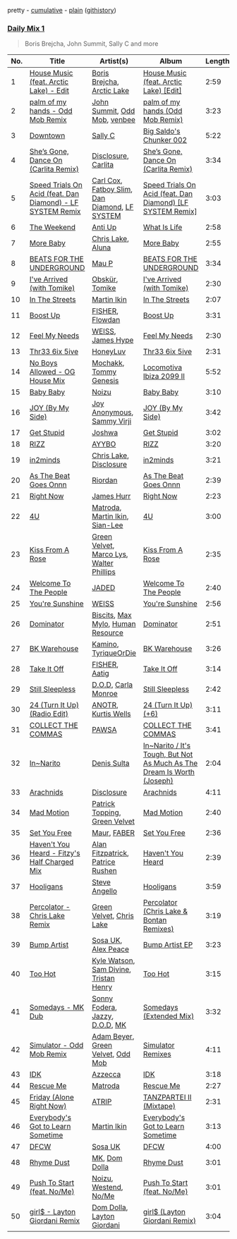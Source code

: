 pretty - [cumulative](/playlists/cumulative/Daily%20Mix%201.md) - [plain](/playlists/plain/37i9dQZF1E381TIGlTphwu) ([githistory](https://github.githistory.xyz/vitokorn/spotify-playlist-archive/blob/master/playlists/plain/37i9dQZF1E381TIGlTphwu))
### [Daily Mix 1](https://open.spotify.com/playlist/37i9dQZF1E381TIGlTphwu)

> Boris Brejcha, John Summit, Sally C and more

| No. | Title | Artist(s) | Album | Length |
|---|---|---|---|---|
| 1 | [House Music (feat. Arctic Lake) - Edit](https://open.spotify.com/track/3aAgQEbQUFMhXqk9fz3fcK) | [Boris Brejcha](https://open.spotify.com/artist/6caPJFLv1wesmM7gwK1ACy), [Arctic Lake](https://open.spotify.com/artist/0IEPb9ily3E5IAYMSkwtQ6) | [House Music (feat. Arctic Lake) [Edit]](https://open.spotify.com/album/3nB4U7gdNErhJHY3v10NMr) | 2:59 |
| 2 | [palm of my hands - Odd Mob Remix](https://open.spotify.com/track/2vxsdAnntt6eGZJJRaLBF6) | [John Summit](https://open.spotify.com/artist/7kNqXtgeIwFtelmRjWv205), [Odd Mob](https://open.spotify.com/artist/4qLwtWhlhyAoQ4S9mSrDW9), [venbee](https://open.spotify.com/artist/4UWWa5dKgTLAx8mv6Ju6X1) | [palm of my hands (Odd Mob Remix)](https://open.spotify.com/album/4wAyp0F1m8WNDb7SsuQarq) | 3:23 |
| 3 | [Downtown](https://open.spotify.com/track/77LNyJjmC5SSBCtzT9Biou) | [Sally C](https://open.spotify.com/artist/3AkVHCDEo2WuaVtMglFfN8) | [Big Saldo's Chunker 002](https://open.spotify.com/album/7vCrMkN3vcD2SWfmZd3fYH) | 5:22 |
| 4 | [She’s Gone, Dance On (Carlita Remix)](https://open.spotify.com/track/5GFXl6uAUANwLkTeZmyr2R) | [Disclosure](https://open.spotify.com/artist/6nS5roXSAGhTGr34W6n7Et), [Carlita](https://open.spotify.com/artist/1GVbOnrND8b3eh2JZ4opw8) | [She’s Gone, Dance On (Carlita Remix)](https://open.spotify.com/album/3SrOkzgu1SmZ8CiChMbKSt) | 3:34 |
| 5 | [Speed Trials On Acid (feat. Dan Diamond) - LF SYSTEM Remix](https://open.spotify.com/track/22ex3jj1Iiym4nT1ikmnNE) | [Carl Cox](https://open.spotify.com/artist/19SmlbABtI4bXz864MLqOS), [Fatboy Slim](https://open.spotify.com/artist/4Y7tXHSEejGu1vQ9bwDdXW), [Dan Diamond](https://open.spotify.com/artist/2MXl3PpdGGUqQNgfboIImS), [LF SYSTEM](https://open.spotify.com/artist/0HxX6imltnNXJyQhu4nsiO) | [Speed Trials On Acid (feat. Dan Diamond) [LF SYSTEM Remix]](https://open.spotify.com/album/0n4uX4f6dVUlvd5at2wezx) | 3:03 |
| 6 | [The Weekend](https://open.spotify.com/track/24K8mthCzafwsPYZ5xJ97r) | [Anti Up](https://open.spotify.com/artist/4UwR1ir6PovnQiwX5jRPvF) | [What Is Life](https://open.spotify.com/album/6GOT0vZhU1AAmvtfhqLtKU) | 2:58 |
| 7 | [More Baby](https://open.spotify.com/track/02QE4LsAj7DBjMRxolGE8a) | [Chris Lake](https://open.spotify.com/artist/5Igpc9iLZ3YGtKeYfSrrOE), [Aluna](https://open.spotify.com/artist/28hTKLAxvx5tCjAKpTfPlD) | [More Baby](https://open.spotify.com/album/1Pei7Y5MNZQvfkDWds5EWa) | 2:55 |
| 8 | [BEATS FOR THE UNDERGROUND](https://open.spotify.com/track/62bjfb5YMLvZU44vfjJVxp) | [Mau P](https://open.spotify.com/artist/0w1sbtZVQoK6GzV4A4OkCv) | [BEATS FOR THE UNDERGROUND](https://open.spotify.com/album/79kzvy6zqbSZsSIxVK3flH) | 3:34 |
| 9 | [I've Arrived (with Tomike)](https://open.spotify.com/track/2EPbupudXMt2oYC3iyl31o) | [Obskür](https://open.spotify.com/artist/29MTNlaVntQaQiDyj8KGwx), [Tomike](https://open.spotify.com/artist/1kETB3sIaKJ2uuC9xb6eCI) | [I've Arrived (with Tomike)](https://open.spotify.com/album/2W1UzcHNaKiSHpbAgMnWZM) | 2:30 |
| 10 | [In The Streets](https://open.spotify.com/track/7iACUyBFiz6Opfy0hZKIH5) | [Martin Ikin](https://open.spotify.com/artist/7DhdJhd6DrxeJlUajwttd1) | [In The Streets](https://open.spotify.com/album/0Q0T5P5e3FuIdSbrdkdCfE) | 2:07 |
| 11 | [Boost Up](https://open.spotify.com/track/4xKLgLnQm2wQFUqAYb6UUM) | [FISHER](https://open.spotify.com/artist/1VJ0briNOlXRtJUAzoUJdt), [Flowdan](https://open.spotify.com/artist/07CimrZi5vs9iEao47TNQ4) | [Boost Up](https://open.spotify.com/album/3hIRS3btdz7f35jvVihCUt) | 3:31 |
| 12 | [Feel My Needs](https://open.spotify.com/track/38D7JeZb1SZfzZo6wGJGae) | [WEISS](https://open.spotify.com/artist/0FBRY66KVaAiddGVefikLB), [James Hype](https://open.spotify.com/artist/43BxCL6t4c73BQnIJtry5v) | [Feel My Needs](https://open.spotify.com/album/4611D7Vc8zCLn49NiKqpjn) | 2:30 |
| 13 | [Thr33 6ix 5ive](https://open.spotify.com/track/3HUadmwiBkWXgYMOdknmJx) | [HoneyLuv](https://open.spotify.com/artist/1sl3gVNz3Nxd4poA8f76sl) | [Thr33 6ix 5ive](https://open.spotify.com/album/4BslIfQYXgVuK0rXiZt5lq) | 2:31 |
| 14 | [No Boys Allowed - OG House Mix](https://open.spotify.com/track/5ECEMutDIhmSKM6MkJuVc3) | [Mochakk](https://open.spotify.com/artist/0rTh1tAdrEbdKZBTiiAQSo), [Tommy Genesis](https://open.spotify.com/artist/2qDdxfKUpYg8wc49KIuT3b) | [Locomotiva Ibiza 2099 II](https://open.spotify.com/album/6nIry8iPceW6XDXT8UTSUm) | 5:52 |
| 15 | [Baby Baby](https://open.spotify.com/track/2fMtXRKJDPtT8Xs4EJkBQh) | [Noizu](https://open.spotify.com/artist/3VRyybsQu0MDG0F2LBxnv7) | [Baby Baby](https://open.spotify.com/album/6qvNPB4vRSs5TnBR9qJqWN) | 3:10 |
| 16 | [JOY (By My Side)](https://open.spotify.com/track/61SkRhKUIDaUG3CiP0XQU3) | [Joy Anonymous](https://open.spotify.com/artist/3pK4EcflBpG1Kpmjk5LK2R), [Sammy Virji](https://open.spotify.com/artist/1GuqTQbuixFHD6eBkFwVcb) | [JOY (By My Side)](https://open.spotify.com/album/1pTMDMH44oAjkBArRruE3g) | 3:42 |
| 17 | [Get Stupid](https://open.spotify.com/track/7aFgh0G0BusHzC6gex4wP8) | [Joshwa](https://open.spotify.com/artist/1PzAgFVk9v8cxn9flrqrv5) | [Get Stupid](https://open.spotify.com/album/1dwyGuNYnXdHnwhfDmdIgK) | 3:02 |
| 18 | [RIZZ](https://open.spotify.com/track/3DqOJ2BoddzZpNdty3okJH) | [AYYBO](https://open.spotify.com/artist/0YVquC9RaJLYFNmlJFzkTV) | [RIZZ](https://open.spotify.com/album/6uH0vo25qVqNveP02Pr4Uc) | 3:20 |
| 19 | [in2minds](https://open.spotify.com/track/3zaExCzGSQDEAI03RfneN0) | [Chris Lake](https://open.spotify.com/artist/5Igpc9iLZ3YGtKeYfSrrOE), [Disclosure](https://open.spotify.com/artist/6nS5roXSAGhTGr34W6n7Et) | [in2minds](https://open.spotify.com/album/23ZY4hbwasgBa1Se29POvY) | 3:21 |
| 20 | [As The Beat Goes Onnn](https://open.spotify.com/track/5lzRFLsYxeAyRiO7r6H1qm) | [Riordan](https://open.spotify.com/artist/68rU1sdZ0HjxjEC5YnSmao) | [As The Beat Goes Onnn](https://open.spotify.com/album/0VvJHxPuQ1PvnOU3iXbjN6) | 2:39 |
| 21 | [Right Now](https://open.spotify.com/track/7kpek7ULQHfAl1z8K9dCrd) | [James Hurr](https://open.spotify.com/artist/2g9i2kA0jUr6sfAT28l2vL) | [Right Now](https://open.spotify.com/album/0hHAjyFtYQUKHun4l1F5xx) | 2:23 |
| 22 | [4U](https://open.spotify.com/track/00GvqqIkMdHaxChyhZf9Nx) | [Matroda](https://open.spotify.com/artist/45lcbTsX07JWzmTIjcdyBz), [Martin Ikin](https://open.spotify.com/artist/7DhdJhd6DrxeJlUajwttd1), [Sian-Lee](https://open.spotify.com/artist/0JiqigemaoIuLScw1UNRr0) | [4U](https://open.spotify.com/album/5p6wULtzOrjrTlMUtrDnVr) | 3:00 |
| 23 | [Kiss From A Rose](https://open.spotify.com/track/5LNFAjkC0DhgUfiQcKHrX4) | [Green Velvet](https://open.spotify.com/artist/3ABaec4jjl95VqmG1iD4k2), [Marco Lys](https://open.spotify.com/artist/5WiohqjMNs7MtChjoHE9D1), [Walter Phillips](https://open.spotify.com/artist/59WleqeZMvAUVl6ROkjahJ) | [Kiss From A Rose](https://open.spotify.com/album/7hWYQeuLz8pL88CqfFLroi) | 2:35 |
| 24 | [Welcome To The People](https://open.spotify.com/track/4O3APpGNhOldqDsPF8IaS5) | [JADED](https://open.spotify.com/artist/6tCJN1fQNdFCEaOa8Da9Wf) | [Welcome To The People](https://open.spotify.com/album/7HZzmPZE3gKxhzVaIJ11KF) | 2:40 |
| 25 | [You're Sunshine](https://open.spotify.com/track/4gdjZS54vHNBk467zeAqkq) | [WEISS](https://open.spotify.com/artist/0FBRY66KVaAiddGVefikLB) | [You're Sunshine](https://open.spotify.com/album/5ASahiUQrJOala4neqHSd5) | 2:56 |
| 26 | [Dominator](https://open.spotify.com/track/5ht7wW7dzpou0SuO2zraHA) | [Biscits](https://open.spotify.com/artist/052B9SONfhoScw7dgYWw5o), [Max Mylo](https://open.spotify.com/artist/70IVXvEMUXy1k2esJoJdTK), [Human Resource](https://open.spotify.com/artist/28LgRKFEN8GXeORbdViP7t) | [Dominator](https://open.spotify.com/album/0d24GMCqZ7kyl5Q9xtJfaH) | 2:51 |
| 27 | [BK Warehouse](https://open.spotify.com/track/13YV06ESsCZe2DRTyohV9p) | [Kamino](https://open.spotify.com/artist/6XYhu7HPIJ47SY98bY1Hnx), [TyriqueOrDie](https://open.spotify.com/artist/6IyH7Och2DBHZAEBH9t9dE) | [BK Warehouse](https://open.spotify.com/album/7rNF5GNRVxJHslSHcSBhmd) | 3:26 |
| 28 | [Take It Off](https://open.spotify.com/track/4EAKIDNz9sETtpeLa7LrQi) | [FISHER](https://open.spotify.com/artist/1VJ0briNOlXRtJUAzoUJdt), [Aatig](https://open.spotify.com/artist/21OabQwzpxuFNxp7p781Ao) | [Take It Off](https://open.spotify.com/album/4neMbAAnmstZsruR9V7K6J) | 3:14 |
| 29 | [Still Sleepless](https://open.spotify.com/track/4vyG9ZhHT8MKJE5mTICMFC) | [D.O.D](https://open.spotify.com/artist/0Cs47vvRsPgEfliBU9KDiB), [Carla Monroe](https://open.spotify.com/artist/4S9LNSZusH3XflT3g32bqB) | [Still Sleepless](https://open.spotify.com/album/0R8Q1Ssj8x17w30NUas7yu) | 2:42 |
| 30 | [24 (Turn It Up) (Radio Edit)](https://open.spotify.com/track/5hLiKFmVc7vRUKTvnlpJYR) | [ANOTR](https://open.spotify.com/artist/4p5WgeiPSPpqPDs7T6OkWf), [Kurtis Wells](https://open.spotify.com/artist/2HOnhVnbETGW5Q9TVdZm0S) | [24 (Turn It Up) (+6)](https://open.spotify.com/album/37nzbaUgb3Y5Tfx1JhObvR) | 3:11 |
| 31 | [COLLECT THE COMMAS](https://open.spotify.com/track/5e3NwBC0E6xjX9c1Uc8RHy) | [PAWSA](https://open.spotify.com/artist/4E0HD2PMY8kQJIjlShrLUS) | [COLLECT THE COMMAS](https://open.spotify.com/album/6AVl6czEyN0v5GRaeCr4WY) | 3:41 |
| 32 | [In~Narito](https://open.spotify.com/track/63Rg5ZEtttN93AdJFHO9zp) | [Denis Sulta](https://open.spotify.com/artist/7cDu9zG1gVQrMdSGBAhzvn) | [In~Narito / It's Tough, But Not As Much As The Dream Is Worth (Joseph)](https://open.spotify.com/album/5yCoRawE6r9JUOsjNnjHmg) | 2:04 |
| 33 | [Arachnids](https://open.spotify.com/track/4j3EJMATYxJ4ftJbVeAFWu) | [Disclosure](https://open.spotify.com/artist/6nS5roXSAGhTGr34W6n7Et) | [Arachnids](https://open.spotify.com/album/3CFGpQT03aFenbXwHdnusQ) | 4:11 |
| 34 | [Mad Motion](https://open.spotify.com/track/65TcmTdJ6bqvYfC8UTsqiR) | [Patrick Topping](https://open.spotify.com/artist/7yRimuQSC5Ks3T2Ts0iyZa), [Green Velvet](https://open.spotify.com/artist/3ABaec4jjl95VqmG1iD4k2) | [Mad Motion](https://open.spotify.com/album/3JDv0FccxznLCdDIs32axJ) | 2:40 |
| 35 | [Set You Free](https://open.spotify.com/track/6xkFJfOr9SMCVN48RXNDIg) | [Maur](https://open.spotify.com/artist/2LhJEX3HxU9pJFLa8RkvUC), [FABER](https://open.spotify.com/artist/3flURQ5mXBE6GW0HsVwLH0) | [Set You Free](https://open.spotify.com/album/3D5WSdG0iOswvYnskXfkEI) | 2:36 |
| 36 | [Haven't You Heard - Fitzy's Half Charged Mix](https://open.spotify.com/track/1b0e8KK2tIgMkT2tub9M93) | [Alan Fitzpatrick](https://open.spotify.com/artist/40JyDxGqtYSowWYT2jaive), [Patrice Rushen](https://open.spotify.com/artist/1mNnxxnPfHQDOkFjnZmdkc) | [Haven't You Heard](https://open.spotify.com/album/5vJAPCAVezRH826izLGTeD) | 2:39 |
| 37 | [Hooligans](https://open.spotify.com/track/0btXZOm53lLGf4hV6piDpg) | [Steve Angello](https://open.spotify.com/artist/4FqPRilb0Ja0TKG3RS3y4s) | [Hooligans](https://open.spotify.com/album/0mKxle4sYleR78Rwj48rlE) | 3:59 |
| 38 | [Percolator - Chris Lake Remix](https://open.spotify.com/track/058p8THgGRjrxMo3QQrIZg) | [Green Velvet](https://open.spotify.com/artist/3ABaec4jjl95VqmG1iD4k2), [Chris Lake](https://open.spotify.com/artist/5Igpc9iLZ3YGtKeYfSrrOE) | [Percolator (Chris Lake & Bontan Remixes)](https://open.spotify.com/album/1IYBF4Hu5rdCbAZgikWs1I) | 3:19 |
| 39 | [Bump Artist](https://open.spotify.com/track/1KPJ8va5CxcrWrpZ62HE5f) | [Sosa UK](https://open.spotify.com/artist/3JlN0MeWVJq0vjvsvWCRZ5), [Alex Peace](https://open.spotify.com/artist/5x0mazFBPEu8FPKmBArlGQ) | [Bump Artist EP](https://open.spotify.com/album/0P9dO1oLVImxme2Pi03QLb) | 3:23 |
| 40 | [Too Hot](https://open.spotify.com/track/3KNH2PagNu27psa894EBGP) | [Kyle Watson](https://open.spotify.com/artist/7LJSAfWhO7jhjnewy6pKyZ), [Sam Divine](https://open.spotify.com/artist/029RjYsk0DU8LKC92sUyXZ), [Tristan Henry](https://open.spotify.com/artist/6UyRsPqWooGjDexC857b1T) | [Too Hot](https://open.spotify.com/album/2KVRtCWAoUEpdU9JBGvCmm) | 3:15 |
| 41 | [Somedays - MK Dub](https://open.spotify.com/track/62V9oJrJoiQnO31ka1uVMa) | [Sonny Fodera](https://open.spotify.com/artist/39B7ChWwrWDs7zXlsu3MoP), [Jazzy](https://open.spotify.com/artist/7zAAwgV5Wqmvpb4GzvlRkP), [D.O.D](https://open.spotify.com/artist/0Cs47vvRsPgEfliBU9KDiB), [MK](https://open.spotify.com/artist/1yqxFtPHKcGcv6SXZNdyT9) | [Somedays (Extended Mix)](https://open.spotify.com/album/242bHpaUgdBxC1tlhxbh8F) | 3:32 |
| 42 | [Simulator - Odd Mob Remix](https://open.spotify.com/track/0GiT71RKKiZbmBH4u3VoU1) | [Adam Beyer](https://open.spotify.com/artist/1btv9qmIpbp7q1ixCYNdHu), [Green Velvet](https://open.spotify.com/artist/3ABaec4jjl95VqmG1iD4k2), [Odd Mob](https://open.spotify.com/artist/4qLwtWhlhyAoQ4S9mSrDW9) | [Simulator Remixes](https://open.spotify.com/album/3yYs4kAhpSnBsHC1Usadyd) | 4:11 |
| 43 | [IDK](https://open.spotify.com/track/1lbioiuFVq2Dqp1bCK6K1A) | [Azzecca](https://open.spotify.com/artist/2k5DY2QDU3kBi5DX7OQlWj) | [IDK](https://open.spotify.com/album/5FFOPCk5z8xNWwA2MWboEA) | 3:18 |
| 44 | [Rescue Me](https://open.spotify.com/track/16h3wrGgYylrFSTLG6yjOx) | [Matroda](https://open.spotify.com/artist/45lcbTsX07JWzmTIjcdyBz) | [Rescue Me](https://open.spotify.com/album/0sybtzlxxbG2fJIS6YOMLx) | 2:27 |
| 45 | [Friday (Alone Right Now)](https://open.spotify.com/track/3hx5rxhEbaSIoHY1erGnby) | [ATRIP](https://open.spotify.com/artist/4fu0Er7pG6kZZa7Awf3NMI) | [TANZPARTEI II (Mixtape)](https://open.spotify.com/album/6lvniwPO6u3mkNTN3tSQcR) | 2:31 |
| 46 | [Everybody's Got to Learn Sometime](https://open.spotify.com/track/50ixUxOy4WLhdcUITYOyXo) | [Martin Ikin](https://open.spotify.com/artist/7DhdJhd6DrxeJlUajwttd1) | [Everybody's Got to Learn Sometime](https://open.spotify.com/album/5233HXvjmNEuh5bwyOkzlt) | 3:13 |
| 47 | [DFCW](https://open.spotify.com/track/1T8dzkxfuABDgXS0pG1fDf) | [Sosa UK](https://open.spotify.com/artist/3JlN0MeWVJq0vjvsvWCRZ5) | [DFCW](https://open.spotify.com/album/3h7Cs4gtHtdgRqi2ukWskK) | 4:00 |
| 48 | [Rhyme Dust](https://open.spotify.com/track/59QDyqLww2pxyg9ijOPO7f) | [MK](https://open.spotify.com/artist/1yqxFtPHKcGcv6SXZNdyT9), [Dom Dolla](https://open.spotify.com/artist/205i7E8fNVfojowcQSfK9m) | [Rhyme Dust](https://open.spotify.com/album/1vSO4N7cwo4pBywCSGF5BR) | 3:01 |
| 49 | [Push To Start (feat. No/Me)](https://open.spotify.com/track/6t4VHEcJ7Kek9pgGHlDp6R) | [Noizu](https://open.spotify.com/artist/3VRyybsQu0MDG0F2LBxnv7), [Westend](https://open.spotify.com/artist/4epc3Bd0DOBA0kDywkRAsu), [No/Me](https://open.spotify.com/artist/4L0It80jhQQKMTU2r02nkL) | [Push To Start (feat. No/Me)](https://open.spotify.com/album/5kbNGOCcd1B1nxU1y1Mizb) | 3:01 |
| 50 | [girl$ - Layton Giordani Remix](https://open.spotify.com/track/3ZzafniLjEBqRM7GeyRcvz) | [Dom Dolla](https://open.spotify.com/artist/205i7E8fNVfojowcQSfK9m), [Layton Giordani](https://open.spotify.com/artist/7mC3RkNNTV6p2j9w4F8Ip4) | [girl$ (Layton Giordani Remix)](https://open.spotify.com/album/2vcisyP9y8jUFqI7W6x7BN) | 3:04 |